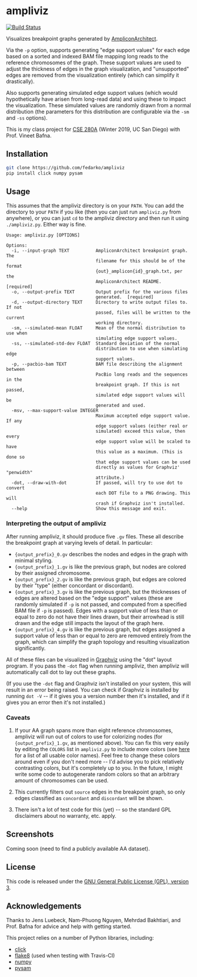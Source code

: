 # ampliviz
[![Build Status](https://travis-ci.org/fedarko/ampliviz.svg?branch=master)](https://travis-ci.org/fedarko/ampliviz)

Visualizes breakpoint graphs generated by
[AmpliconArchitect](https://github.com/virajbdeshpande/AmpliconArchitect).

Via the `-p` option, supports generating "edge support values" for each edge
based on a sorted and indexed BAM file mapping long reads to the reference
chromosomes of the graph. These support values are used to adjust the thickness
of edges in the graph visualization, and "unsupported" edges are removed from
the visualization entirely (which can simplify it drastically).

Also supports generating simulated edge support values (which would hypothetically
have arisen from long-read data) and using these to impact the visualization.
These simulated values are randomly drawn from a normal distribution (the
parameters for this distribution are configurable via the `-sm` and `-ss`
options).

This is my class project for [CSE 280A](http://proteomics.ucsd.edu/vbafna/teaching-2/cse280a-algorithms-for-genetics/) (Winter 2019, UC San Diego) with Prof. Vineet Bafna.

## Installation

```bash
git clone https://github.com/fedarko/ampliviz
pip install click numpy pysam
```

## Usage

This assumes that the ampliviz directory is on your `PATH`. You can add the
directory to your `PATH` if you like (then you can just run `ampliviz.py` from
anywhere), or you can just `cd` to the ampliviz directory and then run it using
`./ampliviz.py`. Either way is fine.

```
Usage: ampliviz.py [OPTIONS]

Options:
  -i, --input-graph TEXT          AmpliconArchitect breakpoint graph. The
                                  filename for this should be of the format
                                  {out}_amplicon{id}_graph.txt, per the
                                  AmpliconArchitect README.  [required]
  -o, --output-prefix TEXT        Output prefix for the various files
                                  generated.  [required]
  -d, --output-directory TEXT     Directory to write output files to. If not
                                  passed, files will be written to the current
                                  working directory.
  -sm, --simulated-mean FLOAT     Mean of the normal distribution to use when
                                  simulating edge support values.
  -ss, --simulated-std-dev FLOAT  Standard deviation of the normal
                                  distribution to use when simulating edge
                                  support values.
  -p, --pacbio-bam TEXT           BAM file describing the alignment between
                                  PacBio long reads and the sequences in the
                                  breakpoint graph. If this is not passed,
                                  simulated edge support values will be
                                  generated and used.
  -msv, --max-support-value INTEGER
                                  Maximum accepted edge support value. If any
                                  edge support values (either real or
                                  simulated) exceed this value, then every
                                  edge support value will be scaled to have
                                  this value as a maximum. (This is done so
                                  that edge support values can be used
                                  directly as values for Graphviz' "penwidth"
                                  attribute.)
  -dot, --draw-with-dot           If passed, will try to use dot to convert
                                  each DOT file to a PNG drawing. This will
                                  crash if Graphviz isn't installed.
  --help                          Show this message and exit.
```

### Interpreting the output of ampliviz

After running ampliviz, it should produce five `.gv` files. These all describe
the breakpoint graph at varying levels of detail. In particular:

  - `{output_prefix}_0.gv` describes the nodes and edges in the graph with
    minimal styling.
  - `{output_prefix}_1.gv` is like the previous graph, but nodes are colored
    by their assigned chromosome.
  - `{output_prefix}_2.gv` is like the previous graph, but edges are colored
    by their "type" (either concordant or discordant).
  - `{output_prefix}_3.gv` is like the previous graph, but the thicknesses of
    edges are altered based on the "edge support" values (these are randomly
    simulated if `-p` is not passed, and computed from a specified BAM file if
    `-p` is passed). Edges with a support value of less than or equal to zero
    do not have their lines drawn, but their arrowhead is still drawn and the
    edge still impacts the layout of the graph here.
  - `{output_prefix}_4.gv` is like the previous graph, but edges assigned a
    support value of less than or equal to zero are removed entirely
    from the graph, which can simplify the graph topology and resulting
    visualization significantly.

All of these files can be visualized in [Graphviz](https://www.graphviz.org/)
using the "dot" layout program. If you pass the `-dot` flag when running
ampliviz, then ampliviz will automatically call dot to lay out these graphs.

(If you use the `-dot` flag and Graphviz isn't installed on your system, this
will result in an error being raised. You can check if Graphviz is installed by
running `dot -V` -- if it gives you a version number then it's installed, and
if it gives you an error then it's not installed.)

### Caveats

1. If your AA graph spans more than eight reference chromosomes, ampliviz will run
   out of colors to use for colorizing nodes (for `{output_prefix}_1.gv`, as
   mentioned above). You can fix this very easily by editing the `COLORS` list in
   `ampliviz.py` to include more colors (see [here](http://www.graphviz.org/doc/info/colors.html) for a list of all usable color names). Feel free to change these colors around even if you don't need more -- I'd advise you to pick relatively contrasting colors, but it's completely up to you.
   In the future, I might write some code to autogenerate random colors so that an arbitrary amount of chromosomes can be used.

2. This currently filters out `source` edges in the breakpoint graph, so only
   edges classified as `concordant` and `discordant` will be shown.

3. There isn't a lot of test code for this (yet) -- so the standard GPL
   disclaimers about no warranty, etc. apply.

## Screenshots

Coming soon (need to find a publicly available AA dataset).

## License

This code is released under the [GNU General Public License (GPL), version 3](https://www.gnu.org/licenses/gpl-3.0.en.html).

## Acknowledgements

Thanks to Jens Luebeck, Nam-Phuong Nguyen, Mehrdad Bakhtiari, and Prof. Bafna
for advice and help with getting started.

This project relies on a number of Python libraries, including:

  - [click](https://click.palletsprojects.com/en/7.x/)
  - [flake8](http://flake8.pycqa.org/en/latest/) (used when testing with Travis-CI)
  - [numpy](http://www.numpy.org/)
  - [pysam](https://github.com/pysam-developers/pysam/)
